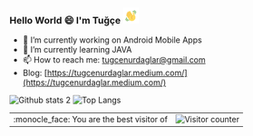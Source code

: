 ### Hello World :smile: I'm Tuğçe <img src="https://github.com/tugcenurdaglar/tugcenurdaglar/blob/main/hand.gif" width="28px">



- 🔭 I’m currently working on Android Mobile Apps
- 🌱 I’m currently learning JAVA
- 📫 How to reach me: tugcenurdaglar@gmail.com
- Blog: [https://tugcenurdaglar.medium.com/](https://tugcenurdaglar.medium.com/)



![Github stats 2](https://github-readme-stats.vercel.app/api?username=tugcenurdaglar&show_icons=true&theme=radical) ![Top Langs](https://github-readme-stats.vercel.app/api/top-langs/?username=tugcenurdaglar&layout=compact&theme=radical&langs_count=21)

<table>
  <tr>
    <td>:monocle_face: You are the best visitor of </td>
    <td><img src="https://profile-counter.glitch.me/tugcenurdaglar/count.svg" alt="Visitor counter"/></td>
  </tr>
</table>






